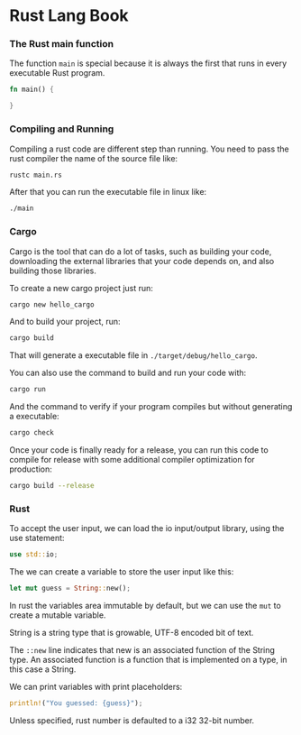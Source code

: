 # Rust Lang Book

### The Rust main function
The function `main` is special because it is always the first that runs in every executable Rust program.

```rust
fn main() {

}
```

### Compiling and Running

Compiling a rust code are different step than running.
You need to pass the rust compiler the name of the source file like:

```bash
rustc main.rs
```

After that you can run the executable file in linux like:
```bash
./main
```

### Cargo

Cargo is the tool that can do a lot of tasks, such as building your code, downloading the external libraries that your code depends on, and also building those libraries.

To create a new cargo project just run:
```bash
cargo new hello_cargo
```

And to build your project, run:
```bash
cargo build
```
That will generate a executable file in `./target/debug/hello_cargo`.

You can also use the command to build and run your code with:

```bash
cargo run
```

And the command to verify if your program compiles but without generating a executable:
```bash
cargo check
```

Once your code is finally ready for a release, you can run this code to compile for release with some additional compiler optimization for production:

```bash
cargo build --release
```

### Rust

To accept the user input, we can load the io input/output library, using the use statement:

```rust
use std::io;
```

The we can create a variable to store the user input like this:

```rust
let mut guess = String::new();
```

In rust the variables area immutable by default, but we can use the `mut` to create a mutable variable.

String is a string type that is growable, UTF-8 encoded bit of text. 

The `::new` line indicates that new is an associated function of the String type. An associated function is a function that is implemented on a type, in this case a String.

We can print variables with print placeholders:
```rust
println!("You guessed: {guess}");
```

Unless specified, rust number is defaulted to a i32 32-bit number.
